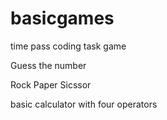 # basicgames
time pass coding task
game

Guess the number

Rock Paper Sicssor

basic calculator with four operators
